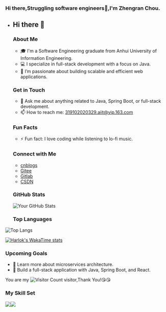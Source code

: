 <!--
**ITCQ1024/ITCQ1024** is a ✨ _special_ ✨ repository because its `README.md` (this file) appears on your GitHub profile.

Here are some ideas to get you started:

- 🔭 I’m currently working on ...
- 🌱 I’m currently learning ...
- 👯 I’m looking to collaborate on ...
- 🤔 I’m looking for help with ...
- 💬 Ask me about ...
- 📫 How to reach me: ...
- 😄 Pronouns: ...
- ⚡ Fun fact: ...
-->



### Hi there,Struggling software engineers👋,I'm Zhengran Chou.

- ## Hi there 👋

  ### About Me
  - 🎓 I'm a Software Engineering graduate from Anhui University of Information Engineering.
  - 💻 I specialize in full-stack development with a focus on Java.
  - 🌱 I’m passionate about building scalable and efficient web applications.

  ### Get in Touch
  - 💬 Ask me about anything related to Java, Spring Boot, or full-stack development.
  - 📫 How to reach me: 319102020329.aiit@vip.163.com

  ### Fun Facts
  - ⚡ Fun fact: I love coding while listening to lo-fi music.

  ### Connect with Me
  - [cnblogs](https://www.cnblogs.com/itcq1024)
  - [Gitee](https://gitee.com/itcq996)
  - [Gitlab](https://jihulab.com/ITCQ996)
  - [CSDN](https://blog.csdn.net/weixin_46059682?type=blog)

  ### GitHub Stats
  ![Your GitHub Stats](https://github-readme-stats.vercel.app/api?username=ITCQ1024&show_icons=true&theme=radical)

  ### Top Languages
 ![Top Langs](https://github-readme-stats.vercel.app/api/top-langs/?username=ITCQ1024&layout=compact)
  
 [![Harlok's WakaTime stats](https://github-readme-stats.vercel.app/api/wakatime?username=ITCQ1024)](https://github.com/anuraghazra/github-readme-stats)

  ### Upcoming Goals
  - 🚀 Learn more about microservices architecture.
  - 🚀 Build a full-stack application with Java, Spring Boot, and React.

You are my ![Visitor Count](https://profile-counter.glitch.me/ITCQ1024/count.svg) visitor,Thank You!:kissing_heart::kissing_heart:



### My Skill Set

![](https://img.shields.io/badge/Java-ED8B00?style=for-the-badge&logo=openjdk&logoColor=white)![](https://img.shields.io/badge/C/C++-3776AB?style=for-the-badge&logo=C/C++&logoColor=white)



